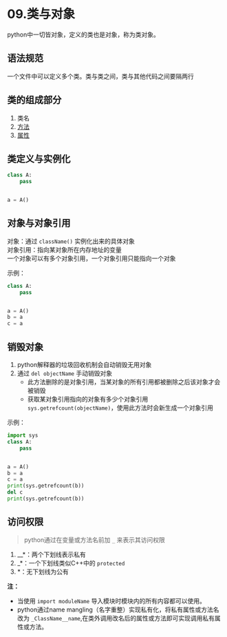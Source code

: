 # 09.类与对象

python中一切皆对象，定义的类也是对象，称为类对象。

## 语法规范

一个文件中可以定义多个类。类与类之间，类与其他代码之间要隔两行

## 类的组成部分

1. 类名
2. [方法](01.Method.md)
3. [属性](02.Attribute.md)

## 类定义与实例化

```python
class A:
    pass


a = A()
```

## 对象与对象引用

对象：通过 `className()` 实例化出来的具体对象  
对象引用：指向某对象所在内存地址的变量  
一个对象可以有多个对象引用，一个对象引用只能指向一个对象

示例：

```python
class A:
    pass


a = A()
b = a
c = a
```

## 销毁对象

1. python解释器的垃圾回收机制会自动销毁无用对象
2. 通过 `del objectName` 手动销毁对象
   * 此方法删除的是对象引用，当某对象的所有引用都被删除之后该对象才会被销毁
   * 获取某对象引用指向的对象有多少个对象引用 `sys.getrefcount(objectName)`，使用此方法时会新生成一个对象引用

示例：

```python
import sys
class A:
    pass


a = A()
b = a
c = a
print(sys.getrefcount(b))
del c
print(sys.getrefcount(b))
```

## 访问权限

> python通过在变量或方法名前加 `_` 来表示其访问权限

1. __*：两个下划线表示私有
2. _*：一个下划线类似C++中的 `protected`
3. *：无下划线为公有

**注：**  
* 当使用 `import moduleName` 导入模块时模块内的所有内容都可以使用。
* python通过name mangling（名字重整）实现私有化，将私有属性或方法名改为 `_ClassName__name`,在类外调用改名后的属性或方法即可实现调用私有属性或方法。

